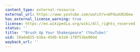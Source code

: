 ```yaml
---
content_type: external-resource
external_url: https://www.youtube.com/watch?v=bPduoU826ew
has_external_license_warning: true
license: https://en.wikipedia.org/wiki/All_rights_reserved
status: ''
title: '"Brush Up Your Shakespeare" (YouTube)'
uid: 10ada825-b16a-45db-b3a9-1f8f51be06bd
wayback_url: ''
---
```

